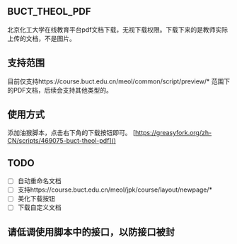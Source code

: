 ## BUCT_THEOL_PDF

北京化工大学在线教育平台pdf文档下载，无视下载权限。下载下来的是教师实际上传的文档，不是图片。
## 支持范围

目前仅支持https://course.buct.edu.cn/meol/common/script/preview/* 范围下的PDF文档，后续会支持其他类型的。

## 使用方式

添加油猴脚本，点击右下角的下载按钮即可。
[https://greasyfork.org/zh-CN/scripts/469075-buct-theol-pdf]()
## TODO

- [ ] 自动重命名文档
- [ ] 支持https://course.buct.edu.cn/meol/jpk/course/layout/newpage/*
- [ ] 美化下载按钮
- [ ] 下载自定义文档
## 请低调使用脚本中的接口，以防接口被封

